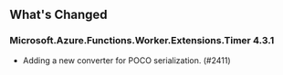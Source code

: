 ## What's Changed

<!-- Please add your release notes in the following format:
- My change description (#PR/#issue)
-->

### Microsoft.Azure.Functions.Worker.Extensions.Timer 4.3.1

- Adding a new converter for POCO serialization. (#2411)